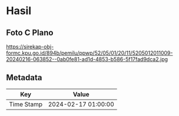 # Hasil

## Foto C Plano

https://sirekap-obj-formc.kpu.go.id/894b/pemilu/ppwp/52/05/01/20/11/5205012011009-20240216-063852--0ab0fe81-ad1d-4853-b586-5f17fad9dca2.jpg


## Metadata

| Key        | Value               |
| ---------- | ------------------- |
| Time Stamp | 2024-02-17 01:00:00 |



